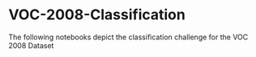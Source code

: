 # VOC-2008-Classification
The following notebooks depict the classification challenge for the VOC 2008 Dataset
